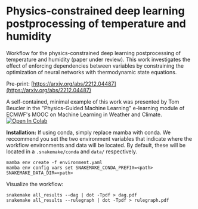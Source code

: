 # Physics-constrained deep learning postprocessing of temperature and humidity

Workflow for the physics-constrained deep learning postprocessing of temperature and humidity (paper under review). This work investigates the effect of enforcing dependencies between variables by constraining the optimization of neural networks with thermodynamic state equations. 

Pre-print: [https://arxiv.org/abs/2212.04487](https://arxiv.org/abs/2212.04487)

A self-contained, minimal example of this work was presented by Tom Beucler in the "Physics-Guided Machine Learning" e-learning module of ECMWF's MOOC on Machine Learning in Weather and Climate. <a href="https://colab.research.google.com/github/tbeucler/2023_MOOC_ECMWF/blob/main/Physically_constrained_postprocessing.ipynb" target="_parent"><img src="https://colab.research.google.com/assets/colab-badge.svg" alt="Open In Colab"/></a>


__Installation:__
If using conda, simply replace mamba with conda. We reccommend you set the two environment variables that indicate where the workflow environments and data will be located. By default, these will be located in a `.snakemake/conda` and `data/` respectively.
```
mamba env create -f environment.yaml
mamba env config vars set SNAKEMAKE_CONDA_PREFIX=<path> SNAKEMAKE_DATA_DIR=<path>
```

Visualize the workflow:
```
snakemake all_results --dag | dot -Tpdf > dag.pdf
snakemake all_results --rulegraph | dot -Tpdf > rulegraph.pdf
```
